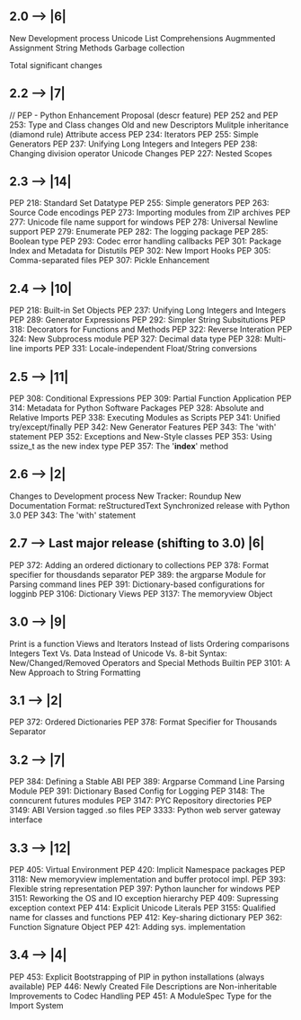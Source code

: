 2.0 -->  |6|
-------------
New Development process
Unicode
List Comprehensions
Augmmented Assignment
String Methods
Garbage collection

Total significant changes

2.2 -->  |7|
-------------
// PEP - Python Enhancement Proposal (descr feature)
PEP 252 and PEP 253: Type and Class changes
    Old and new
    Descriptors
    Mulitple inheritance (diamond rule)
    Attribute access
PEP 234: Iterators
PEP 255: Simple Generators
PEP 237: Unifying Long Integers and Integers
PEP 238: Changing division operator
Unicode Changes
PEP 227: Nested Scopes

2.3 -->  |14|
-------------
PEP 218: Standard Set Datatype
PEP 255: Simple generators
PEP 263: Source Code encodings
PEP 273: Importing modules from ZIP archives
PEP 277: Unicode file name support for windows
PEP 278: Universal Newline support
PEP 279: Enumerate
PEP 282: The logging package
PEP 285: Boolean type
PEP 293: Codec error handling callbacks
PEP 301: Package Index and Metadata for Distutils
PEP 302: New Import Hooks
PEP 305: Comma-separated files
PEP 307: Pickle Enhancement

2.4 -->  |10|
-------------
PEP 218: Built-in Set Objects
PEP 237: Unifying Long Integers and Integers
PEP 289: Generator Expressions
PEP 292: Simpler String Subsitutions
PEP 318: Decorators for Functions and Methods
PEP 322: Reverse Interation
PEP 324: New Subprocess module
PEP 327: Decimal data type
PEP 328: Multi-line imports
PEP 331: Locale-independent Float/String conversions

2.5 -->  |11|
-------------
PEP 308: Conditional Expressions
PEP 309: Partial Function Application
PEP 314: Metadata for Python Software Packages
PEP 328: Absolute and Relative Imports
PEP 338: Executing Modules as Scripts
PEP 341: Unified try/except/finally
PEP 342: New Generator Features
PEP 343: The 'with' statement
PEP 352: Exceptions and New-Style classes
PEP 353: Using ssize_t as the new index type
PEP 357: The '__index__' method

2.6 -->  |2|
-------------
Changes to Development process
    New Tracker: Roundup
    New Documentation Format: reStructuredText
Synchronized release with Python 3.0
PEP 343: The 'with' statement

2.7 --> Last major release (shifting to 3.0)  |6|
-------------------------------------------------
PEP 372: Adding an ordered dictionary to collections
PEP 378: Format specifier for thousdands separator
PEP 389: the argparse Module for Parsing command lines
PEP 391: Dictionary-based configurations for logginb
PEP 3106: Dictionary Views
PEP 3137: The memoryview Object

3.0 -->  |9|
------------
Print is a function
Views and Iterators Instead of lists
Ordering comparisons
Integers
Text Vs. Data Instead of Unicode Vs. 8-bit
Syntax: New/Changed/Removed
Operators and Special Methods
Builtin
PEP 3101: A New Approach to String Formatting

3.1 -->  |2|
-------------
PEP 372: Ordered Dictionaries
PEP 378: Format Specifier for Thousands Separator

3.2 -->  |7|
-------------
PEP 384: Defining a Stable ABI
PEP 389: Argparse Command Line Parsing Module
PEP 391: Dictionary Based Config for Logging
PEP 3148: The conncurent futures modules
PEP 3147: PYC Repository directories
PEP 3149: ABI Version tagged .so files
PEP 3333: Python web server gateway interface

3.3  -->  |12|
---------------
PEP 405: Virtual Environment
PEP 420: Implicit Namespace packages
PEP 3118: New memoryview implementation and buffer protocol impl.
PEP 393: Flexible string representation
PEP 397: Python launcher for windows
PEP 3151: Reworking the OS and IO exception hierarchy
PEP 409: Supressing exception context
PEP 414: Explicit Unicode Literals
PEP 3155: Qualified name for classes and functions
PEP 412: Key-sharing dictionary
PEP 362: Function Signature Object
PEP 421: Adding sys. implementation

3.4 -->  |4|
-------------
PEP 453: Explicit Bootstrapping of PIP in python installations 
(always available)
PEP 446: Newly Created File Descriptions are Non-inheritable
Improvements to Codec Handling
PEP 451: A ModuleSpec Type for the Import System